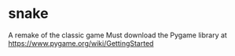 # snake
A remake of the classic game
Must download the Pygame library at https://www.pygame.org/wiki/GettingStarted
